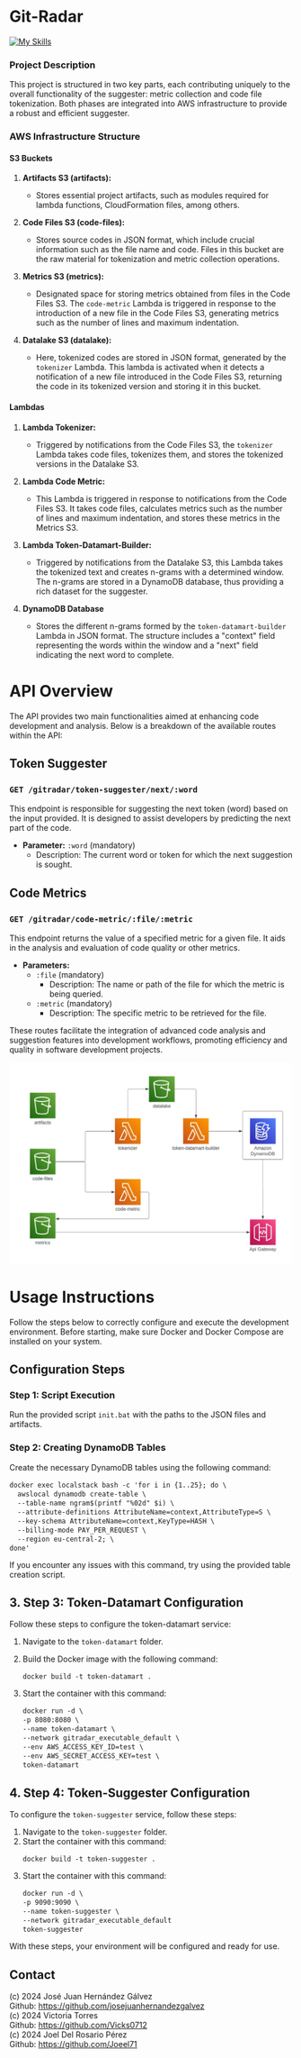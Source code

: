 # Git-Radar
[![My Skills](https://skillicons.dev/icons?i=java,aws,docker&perline=3)](https://skillicons.dev)

### Project Description
This project is structured in two key parts, each contributing uniquely to the overall functionality of the suggester: metric collection and code file tokenization. Both phases are integrated into AWS infrastructure to provide a robust and efficient suggester.

### AWS Infrastructure Structure
#### S3 Buckets
1. **Artifacts S3 (artifacts):**
   - Stores essential project artifacts, such as modules required for lambda functions, CloudFormation files, among others.

2. **Code Files S3 (code-files):**
   - Stores source codes in JSON format, which include crucial information such as the file name and code. Files in this bucket are the raw material for tokenization and metric collection operations.

3. **Metrics S3 (metrics):**
   - Designated space for storing metrics obtained from files in the Code Files S3. The `code-metric` Lambda is triggered in response to the introduction of a new file in the Code Files S3, generating metrics such as the number of lines and maximum indentation.

4. **Datalake S3 (datalake):**
   - Here, tokenized codes are stored in JSON format, generated by the `tokenizer` Lambda. This lambda is activated when it detects a notification of a new file introduced in the Code Files S3, returning the code in its tokenized version and storing it in this bucket.

#### Lambdas
1. **Lambda Tokenizer:**
   - Triggered by notifications from the Code Files S3, the `tokenizer` Lambda takes code files, tokenizes them, and stores the tokenized versions in the Datalake S3.

2. **Lambda Code Metric:**
   - This Lambda is triggered in response to notifications from the Code Files S3. It takes code files, calculates metrics such as the number of lines and maximum indentation, and stores these metrics in the Metrics S3.

3. **Lambda Token-Datamart-Builder:**
   - Triggered by notifications from the Datalake S3, this Lambda takes the tokenized text and creates n-grams with a determined window. The n-grams are stored in a DynamoDB database, thus providing a rich dataset for the suggester.

4. **DynamoDB Database**
   - Stores the different n-grams formed by the `token-datamart-builder` Lambda in JSON format. The structure includes a "context" field representing the words within the window and a "next" field indicating the next word to complete.

# API Overview

The API provides two main functionalities aimed at enhancing code development and analysis. Below is a breakdown of the available routes within the API:

## Token Suggester

### `GET /gitradar/token-suggester/next/:word`

This endpoint is responsible for suggesting the next token (word) based on the input provided. It is designed to assist developers by predicting the next part of the code.

- **Parameter:** `:word` (mandatory)
   - Description: The current word or token for which the next suggestion is sought.

## Code Metrics

### `GET /gitradar/code-metric/:file/:metric`

This endpoint returns the value of a specified metric for a given file. It aids in the analysis and evaluation of code quality or other metrics.

- **Parameters:**
   - `:file` (mandatory)
      - Description: The name or path of the file for which the metric is being queried.
   - `:metric` (mandatory)
      - Description: The specific metric to be retrieved for the file.

These routes facilitate the integration of advanced code analysis and suggestion features into development workflows, promoting efficiency and quality in software development projects.

![Infrastructure](readme-resources/infrastructure.jpg)





# Usage Instructions

Follow the steps below to correctly configure and execute the development environment. Before starting, make sure Docker and Docker Compose are installed on your system.

## Configuration Steps

### Step 1: Script Execution

Run the provided script `init.bat` with the paths to the JSON files and artifacts.

### Step 2: Creating DynamoDB Tables

Create the necessary DynamoDB tables using the following command:

```shell
docker exec localstack bash -c 'for i in {1..25}; do \
  awslocal dynamodb create-table \
  --table-name ngram$(printf "%02d" $i) \
  --attribute-definitions AttributeName=context,AttributeType=S \
  --key-schema AttributeName=context,KeyType=HASH \
  --billing-mode PAY_PER_REQUEST \
  --region eu-central-2; \
done'
```
If you encounter any issues with this command, try using the provided table creation script.

## 3. Step 3: Token-Datamart Configuration

Follow these steps to configure the token-datamart service:

1. Navigate to the `token-datamart` folder.

2. Build the Docker image with the following command:
    ```
    docker build -t token-datamart .
    ```
3. Start the container with this command:
    ```
    docker run -d \
    -p 8080:8080 \
    --name token-datamart \
    --network gitradar_executable_default \
    --env AWS_ACCESS_KEY_ID=test \
    --env AWS_SECRET_ACCESS_KEY=test \
    token-datamart
    ```
## 4. Step 4: Token-Suggester Configuration

To configure the `token-suggester` service, follow these steps:

1. Navigate to the `token-suggester` folder.
2. Start the container with this command:
    ```
    docker build -t token-suggester .
    ```
3. Start the container with this command:
    ```
    docker run -d \
    -p 9090:9090 \
    --name token-suggester \
    --network gitradar_executable_default
    token-suggester
    ```
With these steps, your environment will be configured and ready for use.

## Contact

(c) 2024 José Juan Hernández Gálvez 
<br>Github: https://github.com/josejuanhernandezgalvez<br> 
(c) 2024 Victoria Torres          
Github: https://github.com/Vicks0712<br>
(c) 2024 Joel Del Rosario Pérez
<br>Github: https://github.com/Joeel71<br>
